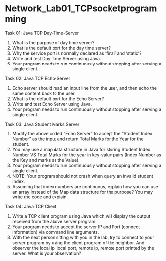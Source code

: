# Network_Lab01_TCPsocketprogramming

Task 01: Java TCP Day-Time-Server 
01. What is the purpose of day time server? 
02. What is the default port for the day time server? 
03. Why the service port is normally declared as ‘final’ and ‘static’?
04. Write and test Day Time Server using Java. 
05. Your program needs to run continuously without stopping after serving a single client. 

Task 02: Java TCP Echo-Server 
01. Echo server should read an input line from the user, and then echo the same content back 
to the user. 
02. What is the default port for the Echo Server? 
03. Write and test Echo Server using Java. 
04. Your program needs to run continuously without stopping after serving a single client. 

Task 03: Java Student Marks Server 
01. Modify the above coded “Echo Server” to accept the “Student Index Number” as the input 
and return Total Marks for the Year for the student. 
02. You may use a map data structure in Java for storing Student Index Number VS Total Marks 
for the year in key-value pairs (Index Number as the Key and marks as the Value). 
03. Your program needs to run continuously without stopping after serving a single client. 
04. NOTE: Your program should not crash when query an invalid student index. 
05. Assuming that index numbers are continuous, explain how you can use an array instead of 
the Map data structure for the purpose? You may write the code and explain. 

Task 04: Java TCP Client 
01. Write a TCP client program using Java which will display the output received from the 
above server program. 
02. Your program needs to accept the server IP and Port (connect information) via command 
line arguments. 
03. With the next person sitting with you in the lab, try to connect to your server program by 
using the client program of the neighbor. And observer the local ip, local port, remote ip, 
remote port printed by the server. What is your observation?
